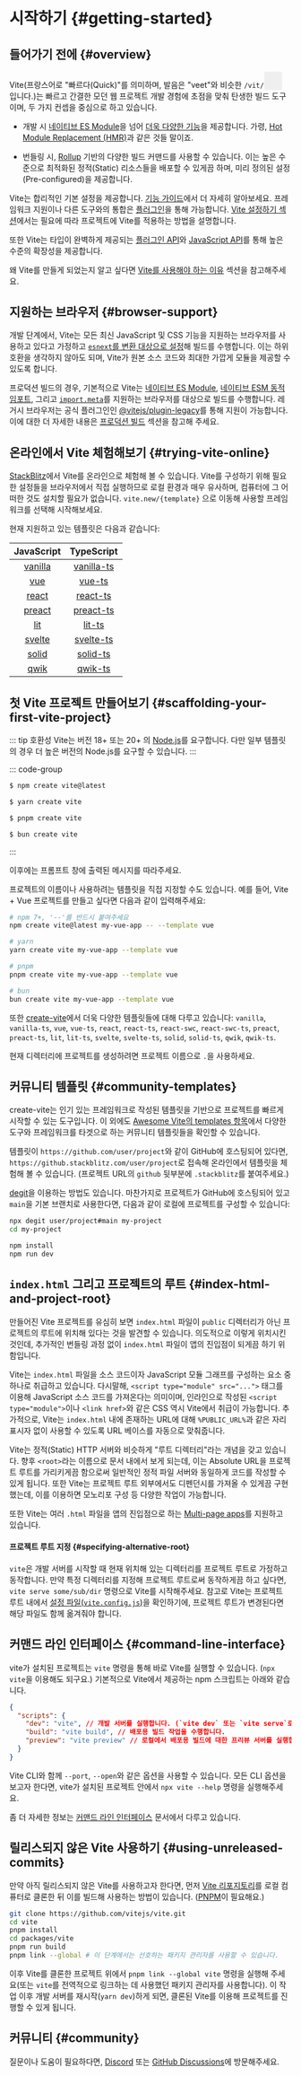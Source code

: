 # 시작하기 {#getting-started}

<audio id="vite-audio">
  <source src="/vite.mp3" type="audio/mpeg">
</audio>

## 들어가기 전에 {#overview}

Vite(프랑스어로 "빠르다(Quick)"를 의미하며, 발음은 "veet"와 비슷한 `/vit/`<button style="border:none;padding:3px;border-radius:4px;vertical-align:bottom" id="play-vite-audio" onclick="document.getElementById('vite-audio').play();"><svg style="height:2em;width:2em"><use href="/voice.svg#voice" /></svg></button> 입니다.)는 빠르고 간결한 모던 웹 프로젝트 개발 경험에 초점을 맞춰 탄생한 빌드 도구이며, 두 가지 컨셉을 중심으로 하고 있습니다.

- 개발 시 [네이티브 ES Module](https://developer.mozilla.org/en-US/docs/Web/JavaScript/Guide/Modules)을 넘어 [더욱 다양한 기능](./features)을 제공합니다. 가령, [Hot Module Replacement (HMR)](./features#hot-module-replacement)과 같은 것들 말이죠.

- 번들링 시, [Rollup](https://rollupjs.org) 기반의 다양한 빌드 커맨드를 사용할 수 있습니다. 이는 높은 수준으로 최적화된 정적(Static) 리소스들을 배포할 수 있게끔 하며, 미리 정의된 설정(Pre-configured)을 제공합니다.

Vite는 합리적인 기본 설정을 제공합니다. [기능 가이드](./features)에서 더 자세히 알아보세요. 프레임워크 지원이나 다른 도구와의 통합은 [플러그인](./using-plugins)을 통해 가능합니다. [Vite 설정하기 섹션](../config/)에서는 필요에 따라 프로젝트에 Vite를 적용하는 방법을 설명합니다.

또한 Vite는 타입이 완벽하게 제공되는 [플러그인 API](./api-plugin)와 [JavaScript API](./api-javascript)를 통해 높은 수준의 확장성을 제공합니다.

왜 Vite를 만들게 되었는지 알고 싶다면 [Vite를 사용해야 하는 이유](./why) 섹션을 참고해주세요.

## 지원하는 브라우저 {#browser-support}

개발 단계에서, Vite는 모든 최신 JavaScript 및 CSS 기능을 지원하는 브라우저를 사용하고 있다고 가정하고 [`esnext`를 변환 대상으로 설정](https://esbuild.github.io/api/#target)해 빌드를 수행합니다. 이는 하위 호환을 생각하지 않아도 되며, Vite가 원본 소스 코드와 최대한 가깝게 모듈을 제공할 수 있도록 합니다.

프로덕션 빌드의 경우, 기본적으로 Vite는 [네이티브 ES Module](https://caniuse.com/es6-module), [네이티브 ESM 동적 임포트](https://caniuse.com/es6-module-dynamic-import), 그리고 [`import.meta`](https://caniuse.com/mdn-javascript_operators_import_meta)를 지원하는 브라우저를 대상으로 빌드를 수행합니다. 레거시 브라우저는 공식 플러그인인 [@vitejs/plugin-legacy](https://github.com/vitejs/vite/tree/main/packages/plugin-legacy)를 통해 지원이 가능합니다. 이에 대한 더 자세한 내용은 [프로덕션 빌드](./build) 섹션을 참고해 주세요.

## 온라인에서 Vite 체험해보기 {#trying-vite-online}

[StackBlitz](https://vite.new/)에서 Vite를 온라인으로 체험해 볼 수 있습니다. Vite를 구성하기 위해 필요한 설정들을 브라우저에서 직접 실행하므로 로컬 환경과 매우 유사하며, 컴퓨터에 그 어떠한 것도 설치할 필요가 없습니다. `vite.new/{template}` 으로 이동해 사용할 프레임워크를 선택해 시작해보세요.

현재 지원하고 있는 템플릿은 다음과 같습니다:

|             JavaScript              |                TypeScript                 |
| :---------------------------------: | :---------------------------------------: |
| [vanilla](https://vite.new/vanilla) | [vanilla-ts](https://vite.new/vanilla-ts) |
|     [vue](https://vite.new/vue)     |     [vue-ts](https://vite.new/vue-ts)     |
|   [react](https://vite.new/react)   |   [react-ts](https://vite.new/react-ts)   |
|  [preact](https://vite.new/preact)  |  [preact-ts](https://vite.new/preact-ts)  |
|     [lit](https://vite.new/lit)     |     [lit-ts](https://vite.new/lit-ts)     |
|  [svelte](https://vite.new/svelte)  |  [svelte-ts](https://vite.new/svelte-ts)  |
|   [solid](https://vite.new/solid)   |   [solid-ts](https://vite.new/solid-ts)   |
|    [qwik](https://vite.new/qwik)    |    [qwik-ts](https://vite.new/qwik-ts)    |

## 첫 Vite 프로젝트 만들어보기 {#scaffolding-your-first-vite-project}

::: tip 호환성
Vite는 버전 18+ 또는 20+ 의 [Node.js](https://nodejs.org/)를 요구합니다. 다만 일부 템플릿의 경우 더 높은 버전의 Node.js를 요구할 수 있습니다.
:::

::: code-group

```bash [NPM]
$ npm create vite@latest
```

```bash [Yarn]
$ yarn create vite
```

```bash [PNPM]
$ pnpm create vite
```

```bash [Bun]
$ bun create vite
```

:::

이후에는 프롬프트 창에 출력된 메시지를 따라주세요.

프로젝트의 이름이나 사용하려는 템플릿을 직접 지정할 수도 있습니다. 예를 들어, Vite + Vue 프로젝트를 만들고 싶다면 다음과 같이 입력해주세요:

```bash
# npm 7+, '--'를 반드시 붙여주세요
npm create vite@latest my-vue-app -- --template vue

# yarn
yarn create vite my-vue-app --template vue

# pnpm
pnpm create vite my-vue-app --template vue

# bun
bun create vite my-vue-app --template vue
```

또한 [create-vite](https://github.com/vitejs/vite/tree/main/packages/create-vite)에서 더욱 다양한 템플릿들에 대해 다루고 있습니다: `vanilla`, `vanilla-ts`, `vue`, `vue-ts`, `react`, `react-ts`, `react-swc`, `react-swc-ts`, `preact`, `preact-ts`, `lit`, `lit-ts`, `svelte`, `svelte-ts`, `solid`, `solid-ts`, `qwik`, `qwik-ts`.

현재 디렉터리에 프로젝트를 생성하려면 프로젝트 이름으로 `.`을 사용하세요.

## 커뮤니티 템플릿 {#community-templates}

create-vite는 인기 있는 프레임워크로 작성된 템플릿을 기반으로 프로젝트를 빠르게 시작할 수 있는 도구입니다. 이 외에도 [Awesome Vite의 templates 항목](https://github.com/vitejs/awesome-vite#templates)에서 다양한 도구와 프레임워크를 타겟으로 하는 커뮤니티 템플릿들을 확인할 수 있습니다.

템플릿이 `https://github.com/user/project`와 같이 GitHub에 호스팅되어 있다면, `https://github.stackblitz.com/user/project`로 접속해 온라인에서 템플릿을 체험해 볼 수 있습니다. (프로젝트 URL의 `github` 뒷부분에 `.stackblitz`를 붙여주세요.)

[degit](https://github.com/Rich-Harris/degit)을 이용하는 방법도 있습니다. 마찬가지로 프로젝트가 GitHub에 호스팅되어 있고 `main`을 기본 브랜치로 사용한다면, 다음과 같이 로컬에 프로젝트를 구성할 수 있습니다:

```bash
npx degit user/project#main my-project
cd my-project

npm install
npm run dev
```

## `index.html` 그리고 프로젝트의 루트 {#index-html-and-project-root}

만들어진 Vite 프로젝트를 유심히 보면 `index.html` 파일이 `public` 디렉터리가 아닌 프로젝트의 루트에 위치해 있다는 것을 발견할 수 있습니다. 의도적으로 이렇게 위치시킨 것인데, 추가적인 번들링 과정 없이 `index.html` 파일이 앱의 진입점이 되게끔 하기 위함입니다.

Vite는 `index.html` 파일을 소스 코드이자 JavaScript 모듈 그래프를 구성하는 요소 중 하나로 취급하고 있습니다. 다시말해, `<script type="module" src="...">` 태그를 이용해 JavaScript 소스 코드를 가져온다는 의미이며, 인라인으로 작성된 `<script type="module">`이나 `<link href>`와 같은 CSS 역시 Vite에서 취급이 가능합니다. 추가적으로, Vite는 `index.html` 내에 존재하는 URL에 대해 `%PUBLIC_URL%`과 같은 자리 표시자 없이 사용할 수 있도록 URL 베이스를 자동으로 맞춰줍니다.

Vite는 정적(Static) HTTP 서버와 비슷하게 "루트 디렉터리"라는 개념을 갖고 있습니다. 향후 `<root>`라는 이름으로 문서 내에서 보게 되는데, 이는 Absolute URL을 프로젝트 루트를 가리키게끔 함으로써 일반적인 정적 파일 서버와 동일하게 코드를 작성할 수 있게 됩니다. 또한 Vite는 프로젝트 루트 외부에서도 디펜던시를 가져올 수 있게끔 구현했는데, 이를 이용하면 모노리포 구성 등 다양한 작업이 가능합니다.

또한 Vite는 여러 `.html` 파일을 앱의 진입점으로 하는 [Multi-page apps](./build#multi-page-app)를 지원하고 있습니다.

#### 프로젝트 루트 지정 {#specifying-alternative-root}

`vite`은 개발 서버를 시작할 때 현재 위치해 있는 디렉터리를 프로젝트 루트로 가정하고 동작합니다. 만약 특정 디렉터리를 지정해 프로젝트 루트로써 동작하게끔 하고 싶다면, `vite serve some/sub/dir` 명령으로 Vite를 시작해주세요.
참고로 Vite는 프로젝트 루트 내에서 [설정 파일(`vite.config.js`)](/config/#configure-vite)을 확인하기에, 프로젝트 루트가 변경된다면 해당 파일도 함께 옮겨줘야 합니다.

## 커맨드 라인 인터페이스 {#command-line-interface}

vite가 설치된 프로젝트는 `vite` 명령을 통해 바로 Vite를 실행할 수 있습니다. (`npx vite`을 이용해도 되구요.) 기본적으로 Vite에서 제공하는 npm 스크립트는 아래와 같습니다.

<!-- prettier-ignore -->
```json
{
  "scripts": {
    "dev": "vite", // 개발 서버를 실행합니다. (`vite dev` 또는 `vite serve`로도 시작이 가능합니다.)
    "build": "vite build", // 배포용 빌드 작업을 수행합니다.
    "preview": "vite preview" // 로컬에서 배포용 빌드에 대한 프리뷰 서버를 실행합니다.
  }
}
```

Vite CLI와 함께 `--port`, `--open`와 같은 옵션을 사용할 수 있습니다. 모든 CLI 옵션을 보고자 한다면, vite가 설치된 프로젝트 안에서 `npx vite --help` 명령을 실행해주세요.

좀 더 자세한 정보는 [커맨드 라인 인터페이스](./cli.md) 문서에서 다루고 있습니다.

## 릴리스되지 않은 Vite 사용하기 {#using-unreleased-commits}

만약 아직 릴리스되지 않은 Vite를 사용하고자 한다면, 먼저 [Vite 리포지토리](https://github.com/vitejs/vite)를 로컬 컴퓨터로 클론한 뒤 이를 빌드해 사용하는 방법이 있습니다. ([PNPM](https://pnpm.io/)이 필요해요.)

```bash
git clone https://github.com/vitejs/vite.git
cd vite
pnpm install
cd packages/vite
pnpm run build
pnpm link --global # 이 단계에서는 선호하는 패키지 관리자를 사용할 수 있습니다.
```

이후 Vite를 클론한 프로젝트 위에서 `pnpm link --global vite` 명령을 실행해 주세요(또는 `vite`를 전역적으로 링크하는 데 사용했던 패키지 관리자를 사용합니다). 이 작업 이후 개발 서버를 재시작(`yarn dev`)하게 되면, 클론된 Vite를 이용해 프로젝트를 진행할 수 있게 됩니다.

## 커뮤니티 {#community}

질문이나 도움이 필요하다면, [Discord](https://chat.vitejs.dev) 또는 [GitHub Discussions](https://github.com/vitejs/vite/discussions)에 방문해주세요.